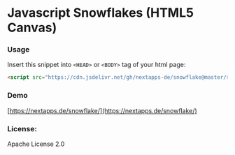# Javascript Snowflakes (HTML5 Canvas)
### Usage

Insert this snippet into `<HEAD>` or `<BODY>` tag of your html page:

```html
<script src="https://cdn.jsdelivr.net/gh/nextapps-de/snowflake@master/snowflake.min.js"></script>
```

### Demo

[https://nextapps.de/snowflake/](https://nextapps.de/snowflake/)

### License:

Apache License 2.0